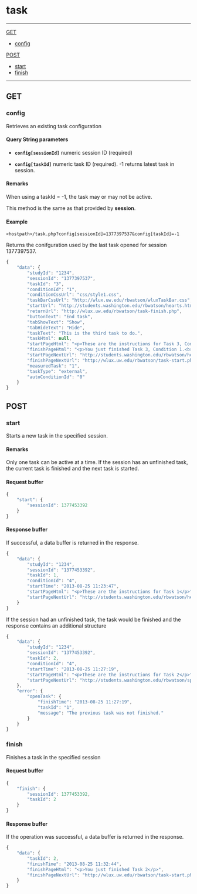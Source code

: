 # task
-----
[GET](#get)
* [config](#config)

[POST](#post)
* [start](#start)
* [finish](#finish)


-----
## GET
### config
Retrieves an existing task configuration

#### Query String parameters

* **`config[sessionId]`** numeric session ID (required)

*  **`config[taskId]`** numeric task ID (required). -1 returns latest task in session.

#### Remarks

When using a taskId = -1, the task may or may not be active.

This method is the same as that provided by **session**.

#### Example

```
<hostpath>/task.php?config[sessionId]=1377397537&config[taskId]=-1
```
Returns the conifguration used by the last task opened for session 1377397537.

```javascript
{
    "data": {
        "studyId": "1234",
        "sessionId": "1377397537",
        "taskId": "3",
        "conditionId": "1",
        "conditionCssUrl": "css/style1.css",
        "taskBarCssUrl": "http://wlux.uw.edu/rbwatson/wluxTaskBar.css",
        "startUrl": "http://students.washington.edu/rbwatson/hearts.html",
        "returnUrl": "http://wlux.uw.edu/rbwatson/task-finish.php",
        "buttonText": "End task",
        "tabShowText": "Show",
        "tabHideText": "Hide",
        "taskText": "This is the third task to do.",
        "taskHtml": null,
        "startPageHtml": "<p>These are the instructions for Task 3, Condition 1.<br/>However, we wouldn't show the condition to the participant.</p>",
        "finishPageHtml": "<p>You just finished Task 3, Condition 1.<br/>However, we wouldn't show the condition to the participant.</p>",
        "startPageNextUrl": "http://students.washington.edu/rbwatson/hearts.html",
        "finishPageNextUrl": "http://wlux.uw.edu/rbwatson/task-start.php",
        "measuredTask": "1",
        "taskType": "external",
        "autoConditionId": "0"
    }
}
```

## POST

### start
Starts a new task in the specified session.

#### Remarks
Only one task can be active at a time. If the session has an unfinished task, the current task is finished and the next task is started.

#### Request buffer
```javascript
{
    "start": {
        "sessionId": 1377453392
    }
}
```
#### Response buffer

If successful, a data buffer is returned in the response.

```javascript
{
    "data": {
        "studyId": "1234",
        "sessionId": "1377453392",
        "taskId": 1,
        "conditionId": "4",
        "startTime": "2013-08-25 11:23:47",
        "startPageHtml": "<p>These are the instructions for Task 1</p>",
        "startPageNextUrl": "http://students.washington.edu/rbwatson/hearts.html"
    }
}
```
If the session had an unfinished task, the task would be finished and the response contains an additional structure

```javascript
{
    "data": {
        "studyId": "1234",
        "sessionId": "1377453392",
        "taskId": 2,
        "conditionId": "4",
        "startTime": "2013-08-25 11:27:19",
        "startPageHtml": "<p>These are the instructions for Task 2</p>",
        "startPageNextUrl": "http://students.washington.edu/rbwatson/spades.html"
    },
    "error": {
        "openTask": {
            "finishTime": "2013-08-25 11:27:19",
            "taskId": "1",
            "message": "The previous task was not finished."
        }
    }
}
```

### finish
Finishes a task in the specified session

#### Request buffer
```javascript
{
    "finish": {
        "sessionId": 1377453392,
        "taskId": 2
    }
}
```

#### Response buffer
If the operation was successful, a data buffer is returned in the response.

```javascript
{
    "data": {
        "taskId": 2,
        "finishTime": "2013-08-25 11:32:44",
        "finishPageHtml": "<p>You just finished Task 2</p>",
        "finishPageNextUrl": "http://wlux.uw.edu/rbwatson/task-start.php"
    }
}
```

